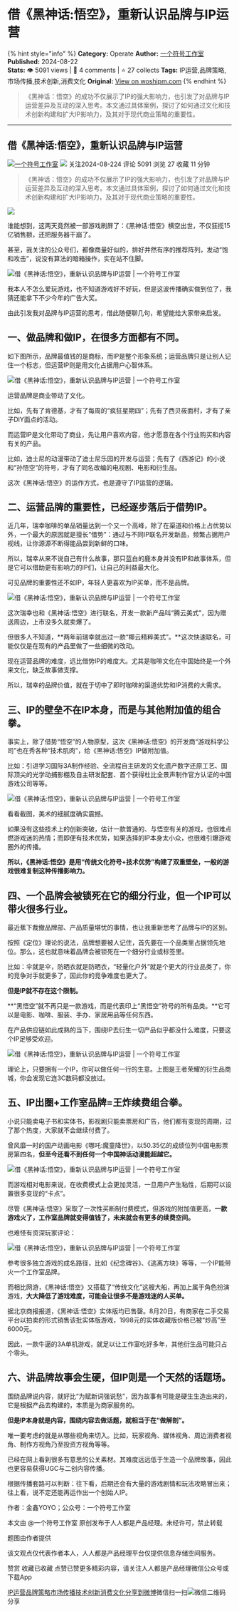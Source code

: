 # 借《黑神话:悟空》，重新认识品牌与IP运营
{% hint style="info" %}
**Category:** Operate
**Author:** [一个符号工作室](https://www.woshipm.com/u/207986)
**Published:** 2024-08-22  
**Stats:** 👁️ 5091 views | 💬 4 comments | ⭐ 27 collects
**Tags:** IP运营,品牌策略,市场传播,技术创新,消费文化
**Original:** [View on woshipm.com](https://www.woshipm.com/operate/6102261.html)
{% endhint %}
> 《黑神话：悟空》的成功不仅展示了IP的强大影响力，也引发了对品牌与IP运营差异及互动的深入思考。本文通过具体案例，探讨了如何通过文化和技术创新构建和扩大IP影响力，及其对于现代商业策略的重要性。

---

## 借《黑神话:悟空》，重新认识品牌与IP运营

[![](https://static.woshipm.com/view/woshipm_api_def_20240408125123_5870.jpg?imageView2/1/w/72/h/72/q/100)](https://www.woshipm.com/u/207986)[一个符号工作室](https://www.woshipm.com/u/207986) ![](https://static.woshipm.com/tag/1101_1@2x.png) 关注2024-08-224 评论 5091 浏览 27 收藏 11 分钟

> 《黑神话：悟空》的成功不仅展示了IP的强大影响力，也引发了对品牌与IP运营差异及互动的深入思考。本文通过具体案例，探讨了如何通过文化和技术创新构建和扩大IP影响力，及其对于现代商业策略的重要性。

![](https://image.woshipm.com/2023/04/13/b1b8b7e4-d9ee-11ed-9d7a-00163e0b5ff3.jpg)

谁能想到，这两天竟然被一部游戏刷屏了：《黑神话:悟空》横空出世，不仅狂揽15亿销售额，还把服务器干崩了。

甚至，我关注的公众号们，都像商量好似的，排好井然有序的推荐阵列，发动“饱和攻击”，说没有算法的暗箱操作，实在站不住脚。

![借《黑神话:悟空》，重新认识品牌与IP运营 | 一个符号工作室](https://image.woshipm.com/wp-files/2024/08/TqyEzhiidF5Co8GKx3N3.png)

我本人不怎么爱玩游戏，也不知道游戏好不好玩，但是这波传播确实做到位了，我猜还能拿下不少今年的广告大奖。

由此引发我对品牌与IP运营的思考，借此随便聊几句，希望能给大家带来启发。

## 一、做品牌和做IP，在很多方面都有不同。

如下图所示，品牌最值钱的是商标，而IP是整个形象系统；运营品牌只是让别人记住一个标志，但运营IP则是用文化占据用户心智体系。

![借《黑神话:悟空》，重新认识品牌与IP运营 | 一个符号工作室](https://image.woshipm.com/wp-files/2024/08/s6ZQItPZe0xKqNUnrHk5.jpeg)

运营品牌是商业带动了文化。

比如，先有了肯德基，才有了每周的“疯狂星期四”；先有了西贝莜面村，才有了亲子DIY面点的活动。

而运营IP是文化带动了商业，先让用户喜欢内容，他才愿意在各个行业购买和内容有关的产品。

比如，迪士尼的动漫带动了迪士尼乐园的开发与运营；先有了《西游记》的小说和“孙悟空”的符号，才有了同名改编的电视剧、电影和衍生品。

这次《黑神话:悟空》的运作方式，也是遵守了IP运营的逻辑。

## 二、运营品牌的重要性，已经逐步落后于借势IP。

近几年，瑞幸咖啡的单品销量达到一个又一个高峰，除了在渠道和价格上占优势以外，一个最大的原因就是擅长“借势”：通过与不同IP联名开发新品，频繁占据用户视线，让你源源不断得能品尝到新鲜的口味。

所以，瑞幸从来不说自己有什么故事，那只蓝白的鹿本身并没有IP和故事体系，但是它可以借助更有影响力的IP们，让自己的利益最大化。

可见品牌的重要性还不如IP，年轻人更喜欢为IP买单，而不是品牌。

![借《黑神话:悟空》，重新认识品牌与IP运营 | 一个符号工作室](https://image.woshipm.com/wp-files/2024/08/Kq9IdiHnWiQoGJjDqAIQ.png)

这次瑞幸也和《黑神话:悟空》进行联名，开发一款新产品叫“腾云美式”，因为赠送周边，上市没多久就卖爆了。

但很多人不知道，**两年前瑞幸就出过一款“椰云精粹美式”。**这次快速联名，可能仅仅是在现有的产品里做了一些细微的改动。

现在运营品牌的难度，远比借势IP的难度大。尤其是咖啡文化在中国始终是一个外来文化，缺乏故事做支撑。

所以，瑞幸的品牌价值，就在于切中了即时咖啡的渠道优势和IP消费的大需求。

## 三、IP的壁垒不在IP本身，而是与其他附加值的组合拳。

事实上，除了借势“悟空”的人物原型，这次《黑神话:悟空》的开发商“游戏科学公司”也在秀各种“技术肌肉”，给《黑神话:悟空》IP做附加值。

比如：引进学习国际3A制作经验、全流程自主研发的文化遗产数字还原工艺、国际顶尖的光学动捕影棚及自主研发配套、首个获得杜比全景声制作官方认证的中国游戏公司等等。

![借《黑神话:悟空》，重新认识品牌与IP运营 | 一个符号工作室](https://image.woshipm.com/wp-files/2024/08/549IMkOJsWK5iWvEFvkp.png)

看看截图，美术的细腻度确实震撼。

如果没有这些技术上的创新突破，估计一款普通的、与悟空有关的游戏，也很难点燃游戏迷的热情；而即便有技术优势，如果选择的IP本身太小众，也很难引爆游戏圈外的传播。

**所以，《黑神话:悟空》是用“传统文化符号+技术优势”构建了双重壁垒，一般的游戏很难复制这种传播影响力。**

## 四、一个品牌会被锁死在它的细分行业，但一个IP可以带火很多行业。

最近蕉下裁撤品牌部、产品质量堪忧的事情，也让我重新思考了品牌与IP的区别。

按照《定位》理论的说法，品牌想要被人记住，首先要在一个品类里占据领先地位。那么，这也就意味着品牌会被锁死在一个细分行业或标签里。

比如：伞就是伞，防晒衣就是防晒衣，“轻量化户外”就是个更大的行业品类了，你的竞争对手就更多了，因此你的竞争难度也更大了。

**但是IP就不存在这个限制。**

**“黑悟空”就不再只是一款游戏，而是代表印上“黑悟空”符号的所有品类。**它可以是电影、咖啡、服装、手办、家居用品等任何东西。

在产品供应链如此成熟的当下，围绕IP去衍生一切产品似乎都没什么难度，只要这个IP足够受欢迎。

![借《黑神话:悟空》，重新认识品牌与IP运营 | 一个符号工作室](https://image.woshipm.com/wp-files/2024/08/ZGZtE2fX2a4aKJlnegWj.png)

理论上，只要拥有一个IP，你可以做任何一行的生意。上图是王者荣耀的衍生品商城，你会发现它连3C数码都没放过。

## 五、IP出圈+工作室品牌=王炸续费组合拳。

小说只能卖电子书和实体书，影视剧只能卖票房和广告，他们都有变现的周期，过了那个热度，大家就不会继续付费了。

曾风靡一时的国产动画电影《哪吒:魔童降世》，以50.35亿的成绩位列中国电影票房第四名，**但至今还看不到任何一个中国神话动漫能超越它。**

![借《黑神话:悟空》，重新认识品牌与IP运营 | 一个符号工作室](https://image.woshipm.com/wp-files/2024/08/vyYIFFBq0BBzUXzarxzV.png)

而游戏相对电影来说，在收费模式上会更加灵活，一旦用户产生粘性，后期可以设置很多变现的“卡点”。

尽管《黑神话:悟空》采取了一次性买断制付费模式，但游戏的附加值更高，**一款游戏火了，工作室品牌就变得值钱了，未来就会有更多的续费空间。**

也难怪有资深玩家评论：

![借《黑神话:悟空》，重新认识品牌与IP运营 | 一个符号工作室](https://image.woshipm.com/wp-files/2024/08/whCz22gHGrXn5iSactzp.png)

参考很多独立游戏的成名路径，比如《纪念碑谷》、《逃离方块》等等，一个IP能带火一个工作室品牌。

而相比网游，《黑神话:悟空》又搭载了“传统文化”这艘大船，再加上属于角色扮演游戏，**大大降低了游戏难度，可能会让很多不是游戏迷的人买单。**

据北京商报报道，《黑神话:悟空》实体版均已售罄。8月20日，有商家在二手交易平台以拍卖的形式销售该批实体版游戏，1998元的实体收藏版价格已被“炒高”至6000元。

因此，一款牛逼的3A单机游戏，就足以让工作室吃好多年，其他衍生品可能只占个零头。

## 六、讲品牌故事会生硬，但IP则是一个天然的话题场。

围绕品牌说内容，就好比“为赋新词强说愁”，因为故事有可能是硬生生造出来的，它是根据产品去构建的，本质是为商家服务的。

**但是IP本身就是内容，围绕内容去做话题，就相当于在“做解剖”。**

唯一要考虑的就是从哪些视角来切入。比如，玩家视角、媒体视角、周边消费者视角、制作方视角乃至投资方视角等等。

已经在网上看到很多有意思的公关素材。其难度远远低于生造一个品牌故事，因此也更容易获得UGC与二创内容传播。

根据传播套路可以判断：往下看，后期还会有大量的游戏剧情和玩法攻略冒出来；往上看，说不定还能再运作出一个创始人IP。

作者：金鑫YOYO；公众号：一个符号工作室

本文由 @一个符号工作室 原创发布于人人都是产品经理。未经许可，禁止转载

题图由作者提供

该文观点仅代表作者本人，人人都是产品经理平台仅提供信息存储空间服务。

赞赏 收藏已收藏 点赞已赞更多精彩内容，请关注人人都是产品经理微信公众号或下载App

[IP运营](https://www.woshipm.com/tag/ip%e8%bf%90%e8%90%a5)[品牌策略](https://www.woshipm.com/tag/%e5%93%81%e7%89%8c%e7%ad%96%e7%95%a5)[市场传播](https://www.woshipm.com/tag/%e5%b8%82%e5%9c%ba%e4%bc%a0%e6%92%ad)[技术创新](https://www.woshipm.com/tag/%e6%8a%80%e6%9c%af%e5%88%9b%e6%96%b0)[消费文化](https://www.woshipm.com/tag/%e6%b6%88%e8%b4%b9%e6%96%87%e5%8c%96)[分享到微博](https://service.weibo.com/share/share.php?appkey=2775287854&title=借《黑神话:悟空》，重新认识品牌与IP运营&url=https://www.woshipm.com/operate/6102261.html&pic=https://image.woshipm.com/2023/04/13/b1b8b7e4-d9ee-11ed-9d7a-00163e0b5ff3.jpg)微信扫一扫![微信二维码](https://api.pwmqr.com/qrcode/create/?url=https://www.woshipm.com/operate/6102261.html)分享